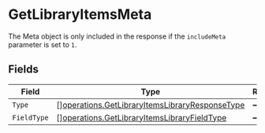 # GetLibraryItemsMeta

The Meta object is only included in the response if the `includeMeta` parameter is set to `1`.



## Fields

| Field                                                                                                            | Type                                                                                                             | Required                                                                                                         | Description                                                                                                      |
| ---------------------------------------------------------------------------------------------------------------- | ---------------------------------------------------------------------------------------------------------------- | ---------------------------------------------------------------------------------------------------------------- | ---------------------------------------------------------------------------------------------------------------- |
| `Type`                                                                                                           | [][operations.GetLibraryItemsLibraryResponseType](../../models/operations/getlibraryitemslibraryresponsetype.md) | :heavy_minus_sign:                                                                                               | N/A                                                                                                              |
| `FieldType`                                                                                                      | [][operations.GetLibraryItemsLibraryFieldType](../../models/operations/getlibraryitemslibraryfieldtype.md)       | :heavy_minus_sign:                                                                                               | N/A                                                                                                              |